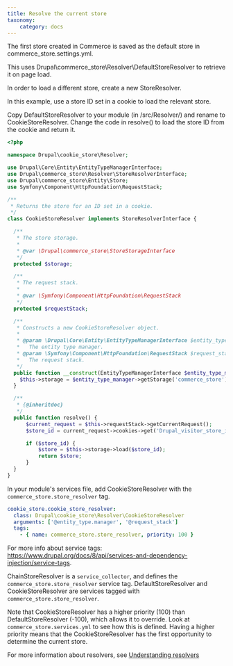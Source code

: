 ```yaml
---
title: Resolve the current store
taxonomy:
    category: docs
---
```


The first store created in Commerce is saved as the default store in commerce_store.settings.yml.

This uses Drupal\commerce_store\Resolver\DefaultStoreResolver to retrieve it on page load.

In order to load a different store, create a new StoreResolver.

In this example, use a store ID set in a cookie to load the relevant store.

Copy DefaultStoreResolver to your module (in /src/Resolver/) and rename to CookieStoreResolver.
Change the code in resolve() to load the store ID from the cookie and return it.

```php
<?php

namespace Drupal\cookie_store\Resolver;

use Drupal\Core\Entity\EntityTypeManagerInterface;
use Drupal\commerce_store\Resolver\StoreResolverInterface;
use Drupal\commerce_store\Entity\Store;
use Symfony\Component\HttpFoundation\RequestStack;

/**
 * Returns the store for an ID set in a cookie.
 */
class CookieStoreResolver implements StoreResolverInterface {

  /**
   * The store storage.
   *
   * @var \Drupal\commerce_store\StoreStorageInterface
   */
  protected $storage;

  /**
   * The request stack.
   *
   * @var \Symfony\Component\HttpFoundation\RequestStack
   */
  protected $requestStack;

  /**
   * Constructs a new CookieStoreResolver object.
   *
   * @param \Drupal\Core\Entity\EntityTypeManagerInterface $entity_type_manager
   *   The entity type manager.
   * @param \Symfony\Component\HttpFoundation\RequestStack $request_stack
   *   The request stack.
   */
  public function __construct(EntityTypeManagerInterface $entity_type_manager RequestStack $request_stack) {
    $this->storage = $entity_type_manager->getStorage('commerce_store');
  }

  /**
   * {@inheritdoc}
   */
  public function resolve() {
      $current_request = $this->requestStack->getCurrentRequest();
      $store_id = current_request->cookies->get('Drupal_visitor_store_id');

      if ($store_id) {
          $store = $this->storage->load($store_id);
          return $store;
      }
  }
}
```

In your module's services file, add CookieStoreResolver with the `commerce_store.store_resolver` tag.

```YAML
cookie_store.cookie_store_resolver:
  class: Drupal\cookie_store\Resolver\CookieStoreResolver
  arguments: ['@entity_type.manager', '@request_stack']
  tags:
    - { name: commerce_store.store_resolver, priority: 100 }
```

For more info about service tags: https://www.drupal.org/docs/8/api/services-and-dependency-injection/service-tags.

ChainStoreResolver is a `service_collector`, and defines the `commerce_store.store_resolver` service tag. DefaultStoreResolver and CookieStoreResolver are services tagged with `commerce_store.store_resolver`. 

Note that CookieStoreResolver has a higher priority (100) than DefaultStoreResolver (-100), which allows it to override. Look at `commerce_store.services.yml` to see how this is defined. Having a higher priority means that the CookieStoreResolver has the first opportunity to determine the current store.

For more information about resolvers, see [Understanding resolvers](../../03.core/03.understanding-resolvers)
